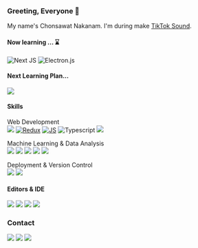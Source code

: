### Greeting, Everyone 👋
My name's Chonsawat Nakanam. I'm during make [TikTok Sound](https://github.com/chonsawat/TikTokSound2).

#### Now learning ... ⌛
![Next JS](https://img.shields.io/badge/Next-black?style=for-the-badge&logo=next.js&logoColor=white)
![Electron.js](https://img.shields.io/badge/Electron-191970?style=for-the-badge&logo=Electron&logoColor=white)

#### Next Learning Plan...
<a href="">![](https://img.shields.io/badge/ASP.NET-8d10d7?style=for-the-badge&logo=dotnet&logoColor=white)</a>

#### Skills
Web Development <br>
<a href="">![](https://img.shields.io/badge/-React-2CA5E0?style=for-the-badge&logo=react&logoColor=white)</a>
<a href="">![Redux](https://img.shields.io/badge/redux-%23593d88.svg?style=for-the-badge&logo=redux&logoColor=white)</a>
<a href="">![JS](https://img.shields.io/badge/JavaScript-FFD43D?style=for-the-badge&logo=javascript&logoColor=white)</a>
![Typescript](https://img.shields.io/badge/TypeScript-007ACC?style=for-the-badge&logo=typescript&logoColor=white)
<a href="">![](https://img.shields.io/badge/Tailwind-06B6D4?style=for-the-badge&logo=tailwindcss&logoColor=white)</a>

Machine Learning & Data Analysis <br>
<a href="">![](https://img.shields.io/badge/Python-FFD43B?style=for-the-badge&logo=python&logoColor=white)</a>
<a href="">![](https://img.shields.io/badge/Pandas-2C2D72?style=for-the-badge&logo=pandas&logoColor=white)</a>
<a href="">![](https://img.shields.io/badge/Numpy-777BB4?style=for-the-badge&logo=numpy&logoColor=white)</a>
<a href="">![](https://img.shields.io/badge/scikit_learn-F7931E?style=for-the-badge&logo=scikit-learn&logoColor=white)</a>
<a href="">![](https://img.shields.io/badge/TensorFlow-FF6F00?style=for-the-badge&logo=TensorFlow&logoColor=white)</a>

Deployment & Version Control <br>
<a href="">![](https://img.shields.io/badge/GIT-E44C30?style=for-the-badge&logo=git&logoColor=white)</a>
<a href="">![](https://img.shields.io/badge/Docker-2CA5E0?style=for-the-badge&logo=docker&logoColor=white)</a>


#### Editors & IDE
<a href="">![](https://img.shields.io/badge/PyCharm-000000.svg?&style=for-the-badge&logo=PyCharm&logoColor=white)</a>
<a href="">![](https://img.shields.io/badge/Jupyter-F37626.svg?&style=for-the-badge&logo=Jupyter&logoColor=white)</a>
<a href="">![](https://img.shields.io/badge/Visual_Studio_Code-0078D4?style=for-the-badge&logo=visual%20studio%20code&logoColor=white)</a>
<a href="">![](https://img.shields.io/badge/Colab-F9AB00?style=for-the-badge&logo=googlecolab&color=525252)</a>

### Contact
<a href="mailto:chonsawat.nakanam@kkumail.com">![](https://img.shields.io/badge/Gmail-D14836?style=for-the-badge&logo=gmail&logoColor=white)</a>
<a href="https://github.com/chonsawat/">![](https://img.shields.io/badge/GitHub-100000?style=for-the-badge&logo=github&logoColor=white)</a>
<a href="https://www.linkedin.com/in/chonsawat-nakanam/">![](https://img.shields.io/badge/LinkedIn-0077B5?style=for-the-badge&logo=linkedin&logoColor=white)</a>

<a href="">![]()</a>
